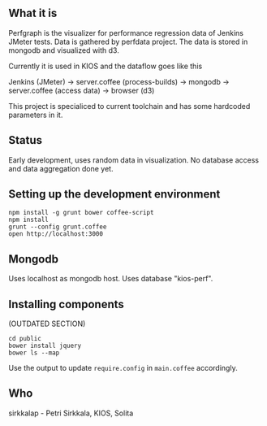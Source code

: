 ## What it is

Perfgraph is the visualizer for performance regression data of Jenkins JMeter tests.
Data is gathered by perfdata project. The data is stored in mongodb and visualized with d3.

Currently it is used in KIOS and the dataflow goes like this

Jenkins (JMeter) -> server.coffee (process-builds) -> mongodb -> server.coffee (access data) -> browser (d3)

This project is specialiced to current toolchain and has some hardcoded
parameters in it.

## Status

Early development, uses random data in visualization. No database access and data 
aggregation done yet.

## Setting up the development environment

```
npm install -g grunt bower coffee-script
npm install
grunt --config grunt.coffee
open http://localhost:3000
```

## Mongodb

Uses localhost as mongodb host. Uses database "kios-perf".

## Installing components
(OUTDATED SECTION)
```
cd public
bower install jquery
bower ls --map
```
Use the output to update `require.config` in `main.coffee` accordingly.

## Who

sirkkalap - Petri Sirkkala, KIOS, Solita
